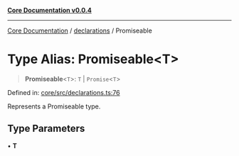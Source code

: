 [**Core Documentation v0.0.4**](../../README.md)

***

[Core Documentation](../../modules.md) / [declarations](../README.md) / Promiseable

# Type Alias: Promiseable\<T\>

> **Promiseable**\<`T`\>: `T` \| `Promise`\<`T`\>

Defined in: [core/src/declarations.ts:76](https://github.com/stonemjs/core/blob/8c14a336c794eb98d8513b950cb1c2786962eaaf/src/declarations.ts#L76)

Represents a Promiseable type.

## Type Parameters

• **T**
